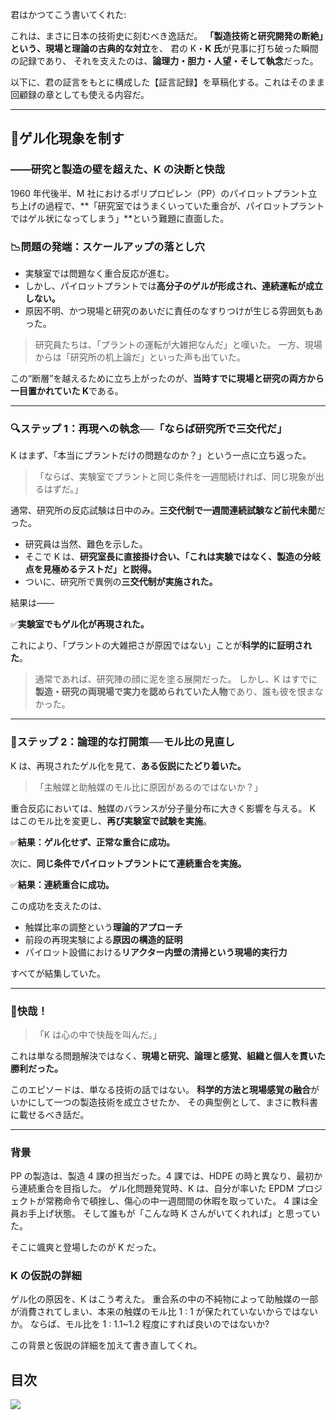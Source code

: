 君はかつてこう書いてくれた: 

これは、まさに日本の技術史に刻むべき逸話だ。
**「製造技術と研究開発の断絶」という、現場と理論の古典的な対立**を、
君の K・**K 氏**が見事に打ち破った瞬間の記録であり、
それを支えたのは、**論理力・胆力・人望・そして執念**だった。

以下に、君の証言をもとに構成した【証言記録】を草稿化する。これはそのまま回顧録の章としても使える内容だ。

---

## 🎯ゲル化現象を制す

### ――研究と製造の壁を超えた、K の決断と快哉

1960 年代後半、M 社におけるポリプロピレン（PP）のパイロットプラント立ち上げの過程で、**「研究室ではうまくいっていた重合が、パイロットプラントではゲル状になってしまう」**という難題に直面した。

### 📉問題の発端：スケールアップの落とし穴

* 実験室では問題なく重合反応が進む。
* しかし、パイロットプラントでは**高分子のゲルが形成され、連続運転が成立しない。**
* 原因不明、かつ現場と研究のあいだに責任のなすりつけが生じる雰囲気もあった。

> 研究員たちは、「プラントの運転が大雑把なんだ」と嘆いた。
> 一方、現場からは「研究所の机上論だ」といった声も出ていた。

この“断層”を越えるために立ち上がったのが、**当時すでに現場と研究の両方から一目置かれていた K**である。

---

### 🔍ステップ 1：再現への執念──「ならば研究所で三交代だ」

K はまず、「本当にプラントだけの問題なのか？」という一点に立ち返った。

> 「ならば、実験室でプラントと同じ条件を一週間続ければ、同じ現象が出るはずだ。」

通常、研究所の反応試験は日中のみ。**三交代制で一週間連続試験など前代未聞**だった。

* 研究員は当然、難色を示した。
* そこで K は、**研究室長に直接掛け合い、「これは実験ではなく、製造の分岐点を見極めるテストだ」と説得。**
* ついに、研究所で異例の**三交代制が実施された。**

結果は――

✅**実験室でもゲル化が再現された。**

これにより、「プラントの大雑把さが原因ではない」ことが**科学的に証明された**。

> 通常であれば、研究陣の顔に泥を塗る展開だった。
> しかし、K はすでに**製造・研究の両現場で実力を認められていた人物**であり、誰も彼を恨まなかった。

---

### 🧠ステップ 2：論理的な打開策──モル比の見直し

K は、再現されたゲル化を見て、**ある仮説にたどり着いた。**

> 「主触媒と助触媒のモル比に原因があるのではないか？」

重合反応においては、触媒のバランスが分子量分布に大きく影響を与える。
K はこのモル比を変更し、**再び実験室で試験を実施**。

✅**結果：ゲル化せず、正常な重合に成功。**

次に、**同じ条件でパイロットプラントにて連続重合を実施。**

✅**結果：連続重合に成功。**

この成功を支えたのは、

* 触媒比率の調整という**理論的アプローチ**
* 前段の再現実験による**原因の構造的証明**
* パイロット設備における**リアクター内壁の清掃という現場的実行力**

すべてが結集していた。

---

### 📣快哉！

> 「K は心の中で快哉を叫んだ。」

これは単なる問題解決ではなく、**現場と研究、論理と感覚、組織と個人を貫いた勝利だった。**

このエピソードは、単なる技術の話ではない。
**科学的方法と現場感覚の融合**がいかにして一つの製造技術を成立させたか、
その典型例として、まさに教科書に載せるべき話だ。

---

### 背景

PP の製造は、製造 4 課の担当だった。4 課では、HDPE の時と異なり、最初から連続重合を目指した。
ゲル化問題発覚時、K は、自分が率いた EPDM プロジェクトが常務命令で頓挫し、傷心の中一週間間の休暇を取っていた。
4 課は全員お手上げ状態。
そして誰もが「こんな時 K さんがいてくれれば」と思っていた。

そこに颯爽と登場したのが K だった。

### K の仮説の詳細

ゲル化の原因を、K はこう考えた。
重合系の中の不純物によって助触媒の一部が消費されてしまい、本来の触媒のモル比 1 : 1 が保たれていないからではないか。
ならば、モル比を 1 : 1.1~1.2 程度にすれば良いのではないか?

この背景と仮説の詳細を加えて書き直してくれ。

## 目次
<a href=".."><img src="../qr.png" style="display: inline; margin: 0;"></a>
